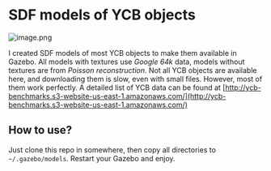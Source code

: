 # SDF models of YCB objects

![image.png](https://i.loli.net/2020/03/12/72kZrvPyCAQqRDt.png)

I created SDF models of most YCB objects to make them available in Gazebo. All models with textures use *Google 64k* data, models without textures are from *Poisson reconstruction*. Not all YCB objects are available here, and downloading them is slow, even with small files. However, most of them work perfectly. A detailed list of YCB data can be found at [http://ycb-benchmarks.s3-website-us-east-1.amazonaws.com/](http://ycb-benchmarks.s3-website-us-east-1.amazonaws.com/)

## How to use?

Just clone this repo in somewhere, then copy all directories to `~/.gazebo/models`. Restart your Gazebo and enjoy.